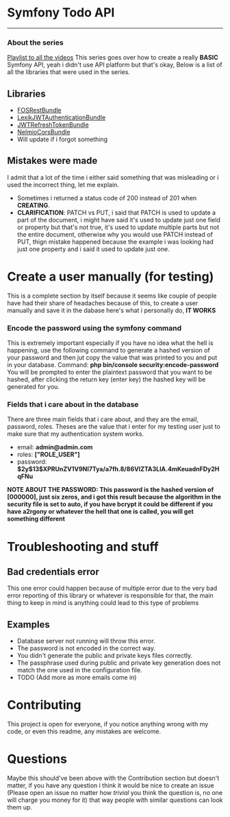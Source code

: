 # Symfony Todo API
---
### About the series
[Playlist to all the videos](https://www.youtube.com/playlist?list=PLqhuffi3fiMN_jVxqlIAILEp4avoBH4wc)
This series goes over how to create a really __BASIC__  Symfony API, yeah i didn't use API platform but that's okay, Below is a list of all the libraries that were used in the series.

## Libraries
* [FOSRestBundle
](https://github.com/FriendsOfSymfony/FOSRestBundle)
* [LexikJWTAuthenticationBundle
](https://github.com/lexik/LexikJWTAuthenticationBundle)
* [JWTRefreshTokenBundle
](https://github.com/gesdinet/JWTRefreshTokenBundle)
* [NelmioCorsBundle
](https://github.com/nelmio/NelmioCorsBundle)
* Will update if i forgot something

## Mistakes were made
I admit that a lot of the time i either said something that was misleading or i used the incorrect thing, let me explain.
* Sometimes i returned a status code of 200 instead of 201 when __CREATING__.
* __CLARIFICATION__: PATCH vs PUT, i said that PATCH is used to update a part of the document, i might have said it's used to update just one field or property but that's not true, it's used to update multiple parts but not the entire document, otherwise why you would use PATCH instead of PUT, thign mistake happened because the example i was looking had just one property and i said it used to update just one.

# Create a user manually (for testing)

This is a complete section by itself because it seems like couple of people have had their share of headaches because of this, to create a user manually and save it in the dabase here's what i personally do, __IT WORKS__

### Encode the password using the symfony command 

This is extremely important especially if you have no idea what the hell is happening, use the following command to generate a hashed version of your password and then jut copy the value that was printed to you and put in your database.
Command: __php bin/console security:encode-password__
You will be prompted to enter the plaintext password that you want to be hashed, after clicking the return key (enter key) the hashed key will be generated for you.

### Fields that i care about in the database

There are three main fields that i care about, and they are the email, password, roles.
Theses are the value that i enter for my testing user just to make sure that my authentication system works.

* email: __admin@admin.com__
* roles: __["ROLE_USER"]__
* password:   __\$2y\$13\$XPRUnZV1V9NI7Tya/a7fh.8/86VIZTA3LIA.4mKeuadnFDy2HqFNu__


__NOTE ABOUT THE PASSWORD: This password is the hashed version of [000000], just six zeros, and i got this result because the algorithm in the security file is set to auto, if you have bcrypt it could be different if you have a2rgony or whatever the hell that one is called, you will get something different__

# Troubleshooting and stuff

## Bad credentials error

This one error could happen because of multiple error due to the very bad error reporting of this library or whatever is responsible for that, the main thing to keep in mind is anything could lead to this type of problems

## Examples
* Database server not running will throw this error.
* The password is not encoded in the correct way.
* You didn't generate the public and private keys files correctly.
* The passphrase used during public and private key generation does not match the one used in the configuration file.
* TODO (Add more as more emails come in)

# Contributing
This project is open for everyone, if you notice anything wrong with my code, or even this readme, any mistakes are welcome.

# Questions
Maybe this should've been above with the Contribution section but doesn't matter, if you have any question i think it would be nice to create an issue (Please open an issue no matter how _trivial_ you think the question is, no one will charge you money for it) that way people with similar questions can look them up.